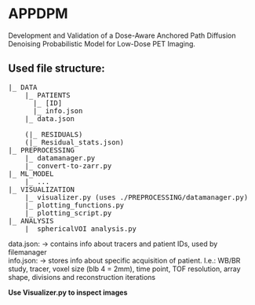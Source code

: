 # APPDPM
Development and Validation of a Dose-Aware Anchored Path Diffusion Denoising Probabilistic Model for Low-Dose PET
Imaging. 

## Used file structure:
<pre>
|_ DATA
    |_ PATIENTS
      |_ [ID]
      |_ info.json
    |_ data.json

    (|_ RESIDUALS)
    (|_ Residual_stats.json)
|_ PREPROCESSING
    |_ datamanager.py
    |_ convert-to-zarr.py
|_ ML_MODEL
    |_ ... 
|_ VISUALIZATION
    |_ visualizer.py (uses ./PREPROCESSING/datamanager.py)
    |_ plotting_functions.py
    |_ plotting_script.py
|_ ANALYSIS
    |_ sphericalVOI_analysis.py
</pre>

data.json: -> contains info about tracers and patient IDs, used by filemanager <br>
info.json: -> stores info about specific acquisition of patient. I.e.: WB/BR study, tracer, voxel size (blb 4 = 2mm), time point, TOF resolution, array shape, divisions and reconstruction iterations 

**Use Visualizer.py to inspect images**